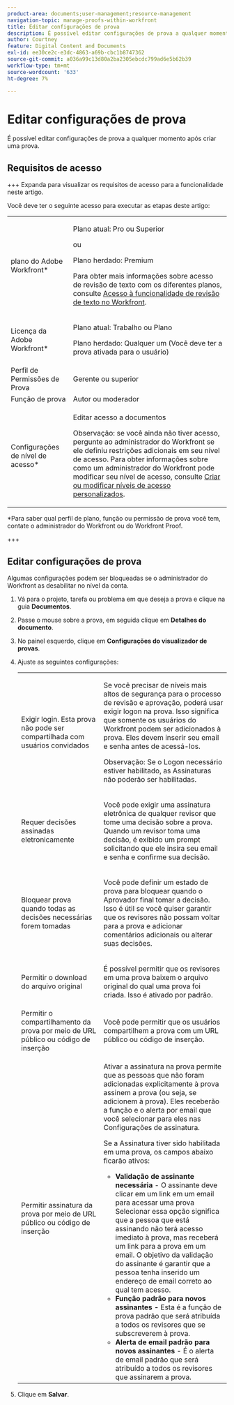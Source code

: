 ```yaml
---
product-area: documents;user-management;resource-management
navigation-topic: manage-proofs-within-workfront
title: Editar configurações de prova
description: É possível editar configurações de prova a qualquer momento após criar uma prova.
author: Courtney
feature: Digital Content and Documents
exl-id: ee30ce2c-e3dc-4863-a69b-cbc1b8747362
source-git-commit: a036a99c13d80a2ba2305ebcdc799ad6e5b62b39
workflow-type: tm+mt
source-wordcount: '633'
ht-degree: 7%

---
```


# Editar configurações de prova

É possível editar configurações de prova a qualquer momento após criar uma prova.

## Requisitos de acesso

+++ Expanda para visualizar os requisitos de acesso para a funcionalidade neste artigo.

Você deve ter o seguinte acesso para executar as etapas deste artigo:

<table style="table-layout:auto"> 
 <col> 
 <col> 
 <tbody> 
  <tr> 
   <td role="rowheader">plano do Adobe Workfront*</td> 
   <td> <p>Plano atual: Pro ou Superior</p> <p>ou</p> <p>Plano herdado: Premium</p> <p>Para obter mais informações sobre acesso de revisão de texto com os diferentes planos, consulte <a href="/help/quicksilver/administration-and-setup/manage-workfront/configure-proofing/access-to-proofing-functionality.md" class="MCXref xref">Acesso à funcionalidade de revisão de texto no Workfront</a>.</p> </td> 
  </tr> 
  <tr> 
   <td role="rowheader">Licença da Adobe Workfront*</td> 
   <td> <p>Plano atual: Trabalho ou Plano</p> <p>Plano herdado: Qualquer um (Você deve ter a prova ativada para o usuário)</p> </td> 
  </tr> 
  <tr> 
   <td role="rowheader">Perfil de Permissões de Prova </td> 
   <td>Gerente ou superior</td> 
  </tr> 
  <tr> 
   <td role="rowheader">Função de prova</td> 
   <td>Autor ou moderador</td> 
  </tr> 
  <tr> 
   <td role="rowheader">Configurações de nível de acesso*</td> 
   <td> <p>Editar acesso a documentos</p> <p>Observação: se você ainda não tiver acesso, pergunte ao administrador do Workfront se ele definiu restrições adicionais em seu nível de acesso. Para obter informações sobre como um administrador do Workfront pode modificar seu nível de acesso, consulte <a href="../../../administration-and-setup/add-users/configure-and-grant-access/create-modify-access-levels.md" class="MCXref xref">Criar ou modificar níveis de acesso personalizados</a>.</p> </td> 
  </tr> 
 </tbody> 
</table>

&#42;Para saber qual perfil de plano, função ou permissão de prova você tem, contate o administrador do Workfront ou do Workfront Proof.

+++

## Editar configurações de prova

Algumas configurações podem ser bloqueadas se o administrador do Workfront as desabilitar no nível da conta.

1. Vá para o projeto, tarefa ou problema em que deseja a prova e clique na guia **Documentos**.
1. Passe o mouse sobre a prova, em seguida clique em **Detalhes do documento**.
1. No painel esquerdo, clique em **Configurações do visualizador de provas**.
1. Ajuste as seguintes configurações:

   <table style="table-layout:auto"> 
    <col> 
    <col> 
    <tbody> 
     <tr> 
      <td role="rowheader">Exigir login. Esta prova não pode ser compartilhada com usuários convidados</td> 
      <td> <p>Se você precisar de níveis mais altos de segurança para o processo de revisão e aprovação, poderá usar exigir logon na prova. Isso significa que somente os usuários do Workfront podem ser adicionados à prova. Eles devem inserir seu email e senha antes de acessá-los.</p> <p>Observação: <em style="font-style: normal;">Se o Logon necessário estiver habilitado, as Assinaturas não poderão ser habilitadas.</em> </p> </td> 
     </tr> 
     <tr> 
      <td role="rowheader">Requer decisões assinadas eletronicamente</td> 
      <td> <p>Você pode exigir uma assinatura eletrônica de qualquer revisor que tome uma decisão sobre a prova. Quando um revisor toma uma decisão, é exibido um prompt solicitando que ele insira seu email e senha e confirme sua decisão.</p> </td> 
     </tr> 
     <tr> 
      <td role="rowheader">Bloquear prova quando todas as decisões necessárias forem tomadas</td> 
      <td> <p>Você pode definir um estado de prova para bloquear quando o Aprovador final tomar a decisão. Isso é útil se você quiser garantir que os revisores não possam voltar para a prova e adicionar comentários adicionais ou alterar suas decisões.</p> </td> 
     </tr> 
     <tr> 
      <td role="rowheader">Permitir o download do arquivo original</td> 
      <td> <p>É possível permitir que os revisores em uma prova baixem o arquivo original do qual uma prova foi criada. Isso é ativado por padrão.</p> </td> 
     </tr> 
     <tr> 
      <td role="rowheader">Permitir o compartilhamento da prova por meio de URL público ou código de inserção</td> 
      <td>Você pode permitir que os usuários compartilhem a prova com um URL público ou código de inserção. </td> 
     </tr> 
     <tr> 
      <td role="rowheader">Permitir assinatura da prova por meio de URL público ou código de inserção</td> 
      <td> <p>Ativar a assinatura na prova permite que as pessoas que não foram adicionadas explicitamente à prova assinem a prova (ou seja, se adicionem à prova). Eles receberão a função e o alerta por email que você selecionar para eles nas Configurações de assinatura.</p> <p>Se a Assinatura tiver sido habilitada em uma prova, os campos abaixo ficarão ativos:</p> 
       <ul> 
        <li><strong>Validação de assinante necessária</strong> - O assinante deve clicar em um link em um email para acessar uma prova<br>Selecionar essa opção significa que a pessoa que está assinando não terá acesso imediato à prova, mas receberá um link para a prova em um email. O objetivo da validação do assinante é garantir que a pessoa tenha inserido um endereço de email correto ao qual tem acesso.</li> 
        <li><strong>Função padrão para novos assinantes -</strong> Esta é a função de prova padrão que será atribuída a todos os revisores que se subscreverem à prova.</li> 
        <li><strong>Alerta de email padrão para novos assinantes</strong> - É o alerta de email padrão que será atribuído a todos os revisores que assinarem a prova.</li> 
       </ul> </td> 
     </tr> 
    </tbody> 
   </table>

1. Clique em **Salvar**.

 
